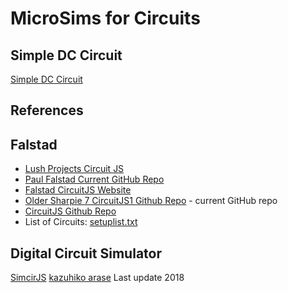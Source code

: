 # MicroSims for Circuits

## Simple DC Circuit

[Simple DC Circuit](./dc-circuit/index.md)

## References

## Falstad

* [Lush Projects Circuit JS](https://lushprojects.com/circuitjs/circuitjs.html)
* [Paul Falstad Current GitHub Repo](https://github.com/pfalstad/circuitjs1)
* [Falstad CircuitJS Website](https://falstad.com/circuit/circuitjs.html)
* [Older Sharpie 7 CircuitJS1 Github Repo](https://github.com/sharpie7/circuitjs1) - current GitHub repo
* [CircuitJS Github Repo](https://github.com/pfalstad/circuitjs1)
* List of Circuits: [setuplist.txt](https://github.com/sharpie7/circuitjs1/blob/master/src/com/lushprojects/circuitjs1/public/setuplist.txt)
## Digital Circuit Simulator
[SimcirJS](https://kazuhikoarase.github.io/simcirjs/)
[kazuhiko arase](https://github.com/kazuhikoarase/simcirjs)
Last update 2018

